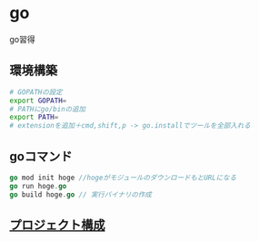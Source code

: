 # go
go習得


## 環境構築
```sh
# GOPATHの設定
export GOPATH=
# PATHにgo/binの追加
export PATH=
# extensionを追加＋cmd,shift,p -> go.installでツールを全部入れる
```

##  goコマンド
```go
go mod init hoge //hogeがモジュールのダウンロードもとURLになる
go run hoge.go
go build hoge.go // 実行バイナリの作成

```

## [プロジェクト構成](https://github.com/golang-standards/project-layout)